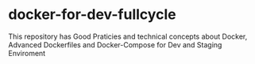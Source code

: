 # docker-for-dev-fullcycle

This repository has Good Praticies and technical concepts about Docker, Advanced Dockerfiles and Docker-Compose for Dev and Staging Enviroment

